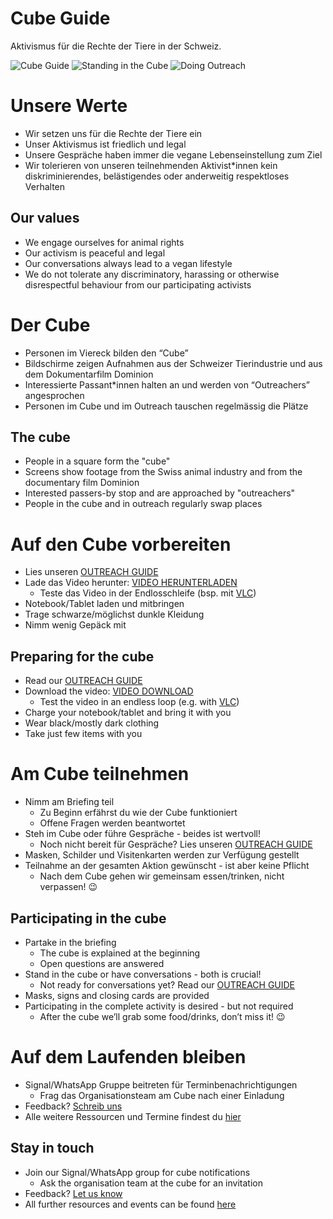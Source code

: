 # Cube Guide
Aktivismus für die Rechte der Tiere in der Schweiz.

![Cube Guide](./assets/images/cube_guide_intro.JPG "Cube Guide")
![Standing in the Cube](./assets/images/cube_standing.JPG "Standing in the cube")
![Doing Outreach](./assets/images/cube_conversations.JPG "Doing outreach")

# Unsere Werte
- Wir setzen uns für die Rechte der Tiere ein
- Unser Aktivismus ist friedlich und legal
- Unsere Gespräche haben immer die vegane Lebenseinstellung zum Ziel
- Wir tolerieren von unseren teilnehmenden Aktivist\*innen kein diskriminierendes, belästigendes oder anderweitig respektloses Verhalten

## Our values
- We engage ourselves for animal rights
- Our activism is peaceful and legal
- Our conversations always lead to a vegan lifestyle
- We do not tolerate any discriminatory, harassing or otherwise disrespectful behaviour from our participating activists

# Der Cube
- Personen im Viereck bilden den “Cube”
- Bildschirme zeigen Aufnahmen aus der Schweizer Tierindustrie und aus dem Dokumentarfilm Dominion
- Interessierte Passant\*innen halten an und werden von “Outreachers” angesprochen
- Personen im Cube und im Outreach tauschen regelmässig die Plätze

## The cube
- People in a square form the "cube"
- Screens show footage from the Swiss animal industry and from the documentary film Dominion
- Interested passers-by stop and are approached by "outreachers"
- People in the cube and in outreach regularly swap places

# Auf den Cube vorbereiten
- Lies unseren [OUTREACH GUIDE](./outreach.html)
- Lade das Video herunter: [VIDEO HERUNTERLADEN](https://drive.google.com/uc?id=1d5qn27noY-JxSZWIbTCMe429KWJ7F6_C&export=download)
  - Teste das Video in der Endlosschleife (bsp. mit [VLC](https://www.videolan.org/vlc/index.de.html))
- Notebook/Tablet laden und mitbringen
- Trage schwarze/möglichst dunkle Kleidung
- Nimm wenig Gepäck mit

## Preparing for the cube
- Read our [OUTREACH GUIDE](./outreach.html)
- Download the video: [VIDEO DOWNLOAD](https://drive.google.com/uc?id=1d5qn27noY-JxSZWIbTCMe429KWJ7F6_C&export=download)
  - Test the video in an endless loop (e.g. with [VLC](https://www.videolan.org/vlc/index.de.html))
- Charge your notebook/tablet and bring it with you
- Wear black/mostly dark clothing
- Take just few items with you

# Am Cube teilnehmen
- Nimm am Briefing teil
  - Zu Beginn erfährst du wie der Cube funktioniert
  - Offene Fragen werden beantwortet
- Steh im Cube oder führe Gespräche - beides ist wertvoll!
  - Noch nicht bereit für Gespräche? Lies unseren [OUTREACH GUIDE](./outreach.html)
- Masken, Schilder und Visitenkarten werden zur Verfügung gestellt
- Teilnahme an der gesamten Aktion gewünscht - ist aber keine Pflicht
  - Nach dem Cube gehen wir gemeinsam essen/trinken, nicht verpassen! 😉

## Participating in the cube
- Partake in the briefing
  - The cube is explained at the beginning
  - Open questions are answered
- Stand in the cube or have conversations - both is crucial!
  - Not ready for conversations yet? Read our [OUTREACH GUIDE](./outreach.html) 
- Masks, signs and closing cards are provided
- Participating in the complete activity is desired - but not required
  - After the cube we’ll grab some food/drinks, don’t miss it! 😉

# Auf dem Laufenden bleiben
- Signal/WhatsApp Gruppe beitreten für Terminbenachrichtigungen
  - Frag das Organisationsteam am Cube nach einer Einladung
- Feedback? [Schreib uns](https://forms.gle/QW3ZR9RHvbV6vThf9)
- Alle weitere Ressourcen und Termine findest du [hier](/#join)

## Stay in touch
- Join our Signal/WhatsApp group for cube notifications
  - Ask the organisation team at the cube for an invitation
- Feedback? [Let us know](https://forms.gle/QW3ZR9RHvbV6vThf9)
- All further resources and events can be found [here](/#join)
